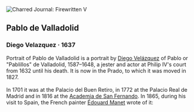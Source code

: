 <div class="artwork-of-the-day">
  <div class="container">
    <div class="img-wrapper">
      <img
        src="https://uploads6.wikiart.org/00142/images/diego-velazquez/pablo-de-valladolid.jpg!Large.jpg"
        alt="Charred Journal: Firewritten V" />
    </div>
    <div class="artwork-detail">
      <div class="artwork-origin"> 
        <h2 class="artwork-name">Pablo de Valladolid</h2>
        <h3 class="artist">
          Diego Velazquez
                    ·  1637
        </h3>
      </div>
      <p class="description">
        <span class="artwork-description-text ng-binding" ng-bind-html="viewModel.ArtworkOfTheDay.Description | unsafe">Portrait of Pablo de Valladolid is a portrait by <a target="_blank" href="/en/diego-velazquez">Diego Velázquez</a> of Pablo or "Pablillos" de Valladolid, 1587–1648, a jester and actor at Philip IV's court from 1632 until his death. It is now in the Prado, to which it was moved in 1827.
<br>
<br>In 1701 it was at the Palacio del Buen Retiro, in 1772 at the Palacio Real de Madrid and in 1816 at the <a target="_blank" href="/en/artists-by-art-institution/real-academia-de">Academia de San Fernando</a>. In 1865, during his visit to Spain, the French painter <a target="_blank" href="/en/edouard-manet">Édouard Manet</a> wrote of it:</span>
                        <div class="text-shadow-container" ng-show="showShadow" style=""></div>
      </p>
    </div>
  </div>

</div>
